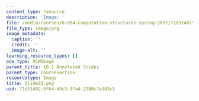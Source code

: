 ```yaml
---
content_type: resource
description: 'Image: '
file: /media/courses/6-004-computation-structures-spring-2017/71d314029f6449c597a42380c7a383c1_Slide22.png
file_type: image/png
image_metadata:
  caption: ''
  credit: ''
  image-alt: ''
learning_resource_types: []
ocw_type: OCWImage
parent_title: 10.1 Annotated Slides
parent_type: CourseSection
resourcetype: Image
title: Slide22.png
uid: 71d31402-9f64-49c5-97a4-2380c7a383c1
---
```

